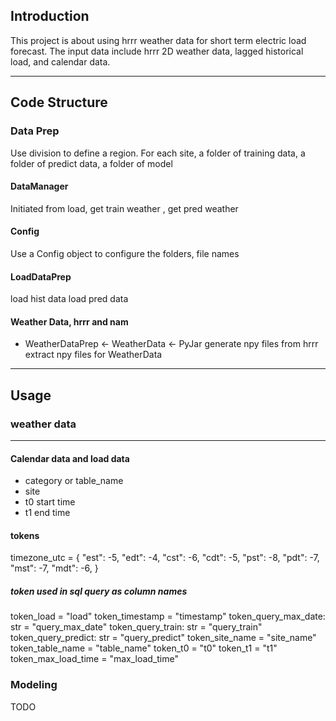 ## Introduction
This project is about using hrrr weather data for short term electric load forecast.
The input data include hrrr 2D weather data, lagged historical load, and calendar data.



----------
## Code Structure

### Data Prep
Use division to define a region.
For each site, a folder of training data, a folder of predict data, a folder of model


#### DataManager
Initiated from load, get train weather , get pred weather


#### Config
Use a Config object to configure the folders, file names

#### LoadDataPrep
load hist data
load pred data

#### Weather Data, hrrr and nam
* WeatherDataPrep <- WeatherData <- PyJar
generate npy files from hrrr
extract npy files for WeatherData

---------------------

## Usage

### weather data


------
#### Calendar data and load data

* category or table_name
* site
* t0 start time
* t1 end time

#### tokens 
timezone_utc = {
    "est": -5,
    "edt": -4,
    "cst": -6,
    "cdt": -5,
    "pst": -8,
    "pdt": -7,
    "mst": -7,
    "mdt": -6,
}
##### token used in sql query as column names
token_load = "load"
token_timestamp = "timestamp"
token_query_max_date: str = "query_max_date"
token_query_train: str = "query_train"
token_query_predict: str = "query_predict"
token_site_name = "site_name"
token_table_name = "table_name"
token_t0 = "t0"
token_t1 = "t1"
token_max_load_time = "max_load_time"

### Modeling
TODO
### 
